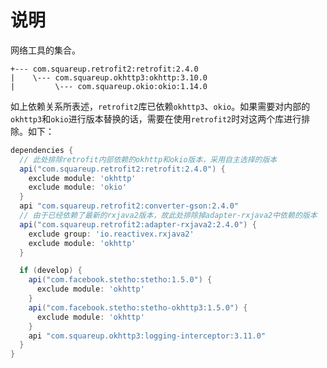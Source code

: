 # 说明

网络工具的集合。

```
+--- com.squareup.retrofit2:retrofit:2.4.0
|    \--- com.squareup.okhttp3:okhttp:3.10.0
|         \--- com.squareup.okio:okio:1.14.0
```

如上依赖关系所表述，`retrofit2`库已依赖`okhttp3`、`okio`。如果需要对内部的`okhttp3`和`okio`进行版本替换的话，需要在使用`retrofit2`时对这两个库进行排除。如下：

```groovy
dependencies {
  // 此处排除retrofit内部依赖的okhttp和okio版本，采用自主选择的版本
  api("com.squareup.retrofit2:retrofit:2.4.0") {
    exclude module: 'okhttp'
    exclude module: 'okio'
  }
  api "com.squareup.retrofit2:converter-gson:2.4.0"
  // 由于已经依赖了最新的rxjava2版本，故此处排除掉adapter-rxjava2中依赖的版本
  api("com.squareup.retrofit2:adapter-rxjava2:2.4.0") {
    exclude group: 'io.reactivex.rxjava2'
    exclude module: 'okhttp'
  }

  if (develop) {
    api("com.facebook.stetho:stetho:1.5.0") {
      exclude module: 'okhttp'
    }
    api("com.facebook.stetho:stetho-okhttp3:1.5.0") {
      exclude module: 'okhttp'
    }
    api "com.squareup.okhttp3:logging-interceptor:3.11.0"
  }
}
```
